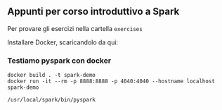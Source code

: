 ## Appunti per corso introduttivo a Spark

Per provare gli esercizi nella cartella `exercises`

Installare Docker, scaricandolo da qui:  


### Testiamo pyspark con docker


```
docker build . -t spark-demo 
docker run -it --rm -p 8888:8888 -p 4040:4040 --hostname localhost spark-demo
```
```
/usr/local/spark/bin/pyspark
```
